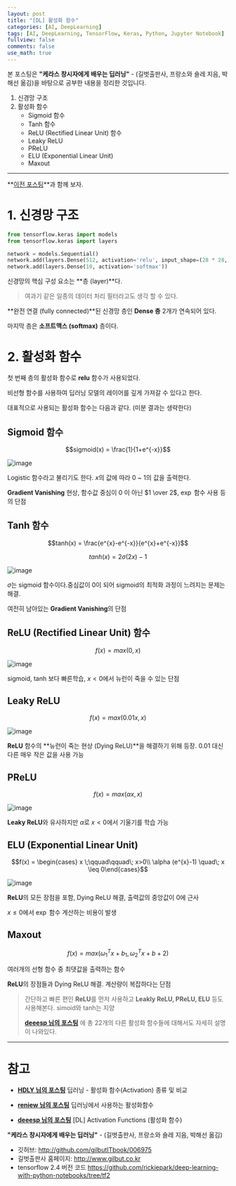 ```yaml
---
layout: post
title: "[DL] 활성화 함수"
categories: [AI, DeepLearning]
tags: [AI, DeepLearning, TensorFlow, Keras, Python, Jupyter Notebook]
fullview: false
comments: false
use_math: true
---
```


본 포스팅은 **"케라스 창시자에게 배우는 딥러닝"** - (길벗출판사, 프랑소와 숄레 지음, 박해선 옮김)을 바탕으로 공부한 내용을 정리한 것입니다.

1. 신경망 구조
2. 활성화 함수
    + Sigmoid 함수
    + Tanh 함수
    + ReLU (Rectified Linear Unit) 함수
    + Leaky ReLU
    + PReLU
    + ELU (Exponential Linear Unit)
    + Maxout

---

**[이전 포스팅](https://19tak.github.io/posts/02-dl/ "[02] DeepLearning, MNIST 손글씨 숫자 분류 문제")**과 함께 보자.

# 1. 신경망 구조

```python
from tensorflow.keras import models
from tensorflow.keras import layers

network = models.Sequential()
network.add(layers.Dense(512, activation='relu', input_shape=(28 * 28,)))
network.add(layers.Dense(10, activation='softmax'))
```

신경망의 핵심 구성 요소는 **층 (layer)**다.

> 여과기 같은 일종의 데이터 처리 필터라고도 생각 할 수 있다.

**완전 연결 (fully connected)**된 신경망 층인 **Dense 층** 2개가 연속되어 있다.

마지막 층은 **소프트맥스 (softmax)** 층이다.

# 2. 활성화 함수

첫 번째 층의 활성화 함수로 **relu** 함수가 사용되었다.

비선형 함수를 사용하여 딥러닝 모델의 레이어를 깊게 가져갈 수 있다고 한다.

대표적으로 사용되는 활성화 함수는 다음과 같다. (미분 결과는 생략한다)

## Sigmoid 함수

$$sigmoid(x) = \frac{1}{1+e^{-x}}$$

![image](https://user-images.githubusercontent.com/84369912/134018134-67908c67-f073-47bf-a837-5586daab3eca.png)

Logistic 함수라고 불리기도 한다. $x$의 값에 따라 0 ~ 1의 값을 출력한다.

**Gradient Vanishing** 현상, 함수값 중심이 0 이 아닌 $1 \over 2$, $\exp$ 함수 사용 등의 단점

## Tanh 함수

$$tanh(x) = \frac{e^{x}-e^{-x}}{e^{x}+e^{-x}}$$

$$tanh(x) = 2 \sigma (2x) - 1$$

![image](https://user-images.githubusercontent.com/84369912/134018717-e00b224b-0a87-4760-908d-b0e5458ca132.png)

$\sigma$는 sigmoid 함수이다.중심값이 0이 되어 sigmoid의 최적화 과정이 느려지는 문제는 해결.

여전히 남아있는 **Gradient Vanishing**의 단점

## ReLU (Rectified Linear Unit) 함수

$$f(x) = max(0,x)$$

![image](https://user-images.githubusercontent.com/84369912/134018984-048ac63c-ebed-4c22-8ae3-3d6fcdcf0572.png)

sigmoid, tanh 보다 빠른학습, $x < 0$에서 뉴런이 죽을 수 있는 단점

## Leaky ReLU

$$f(x) = max(0.01x,x)$$

![image](https://user-images.githubusercontent.com/84369912/134022002-162cf61c-f2f9-48db-8b72-28b637eee36b.png)

**ReLU** 함수의 **뉴런이 죽는 현상 (Dying ReLU)**을 해결하기 위해 등장. 0.01 대신 다른 매우 작은 값을 사용 가능

## PReLU

$$f(x) = max(\alpha x,x)$$

![image](https://user-images.githubusercontent.com/84369912/134022457-d640111f-940a-448d-93cc-540f1b103da3.png)

**Leaky ReLU**와 유사하지만 $\alpha$로 $x < 0$에서 기울기를 학습 가능

## ELU (Exponential Linear Unit)

$$f(x) = \begin{cases} x \;\qquad\qquad\; x>0\\ \alpha (e^{x}-1) \quad\; x \leq 0\end{cases}$$

![image](https://user-images.githubusercontent.com/84369912/134022546-142ba243-c9f7-4478-9c82-e5b3498817fb.png)

**ReLU**의 모든 장점을 포함, Dying ReLU 해결, 출력값의 중앙값이 0에 근사

$x \leq 0$에서 $\exp$ 함수 계산하는 비용이 발생

## Maxout

$$f(x) = max(\omega_{1}^{T} x + b_{1}, \omega_{2}^{T} x + b+{2})$$

여러개의 선형 함수 중 최댓값을 출력하는 함수

**ReLU**의 장점들과 Dying ReLU 해결. 계산량이 복잡하다는 단점

> 간단하고 빠른 편인 **ReLU**를 먼저 사용하고 **Leakly ReLU, PReLU, ELU** 등도 사용해본다. simoid와 tanh는 지양
> 
> **[deeesp 님의 포스팅](https://deeesp.github.io/deep%20learning/DL-Activation-Functions/ "[DL] Activation Functions (활성화 함수)")**
에 총 22개의 다른 활성화 함수들에 대해서도 자세히 설명이 나와있다.

---

# 참고

- **[HDLY 님의 포스팅](https://m.blog.naver.com/PostView.naver?isHttpsRedirect=true&blogId=handuelly&logNo=221824080339 "딥러닝 - 활성화 함수(Activation) 종류 및 비교")**
딥러닝 - 활성화 함수(Activation) 종류 및 비교

- **[reniew 님의 포스팅](https://reniew.github.io/12/ "딥러닝에서 사용하는 활성화함수")**
딥러닝에서 사용하는 활성화함수

- **[deeesp 님의 포스팅](https://deeesp.github.io/deep%20learning/DL-Activation-Functions/ "[DL] Activation Functions (활성화 함수)")**
[DL] Activation Functions (활성화 함수)

**"케라스 창시자에게 배우는 딥러닝"** - (길벗출판사, 프랑소와 숄레 지음, 박해선 옮김)

- 깃허브: <http://github.com/gilbutITbook/006975>
- 길벗출판사 홈페이지: <http://www.gilbut.co.kr>
- tensorflow 2.4 버전 코드 <https://github.com/rickiepark/deep-learning-with-python-notebooks/tree/tf2>